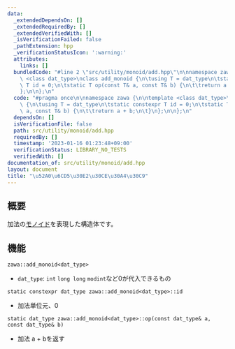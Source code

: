 ```yaml
---
data:
  _extendedDependsOn: []
  _extendedRequiredBy: []
  _extendedVerifiedWith: []
  _isVerificationFailed: false
  _pathExtension: hpp
  _verificationStatusIcon: ':warning:'
  attributes:
    links: []
  bundledCode: "#line 2 \"src/utility/monoid/add.hpp\"\n\nnamespace zawa {\n\ntemplate\
    \ <class dat_type>\nclass add_monoid {\n\tusing T = dat_type\n\tstatic constexpr\
    \ T id = 0;\n\tstatic T op(const T& a, const T& b) {\n\t\treturn a + b;\n\t}\n\
    };\n\n};\n"
  code: "#pragma once\n\nnamespace zawa {\n\ntemplate <class dat_type>\nclass add_monoid\
    \ {\n\tusing T = dat_type\n\tstatic constexpr T id = 0;\n\tstatic T op(const T&\
    \ a, const T& b) {\n\t\treturn a + b;\n\t}\n};\n\n};\n"
  dependsOn: []
  isVerificationFile: false
  path: src/utility/monoid/add.hpp
  requiredBy: []
  timestamp: '2023-01-16 01:23:48+09:00'
  verificationStatus: LIBRARY_NO_TESTS
  verifiedWith: []
documentation_of: src/utility/monoid/add.hpp
layout: document
title: "\u52A0\u6CD5\u30E2\u30CE\u30A4\u30C9"
---
```


## 概要

加法の[モノイド](https://ja.wikipedia.org/wiki/%E3%83%A2%E3%83%8E%E3%82%A4%E3%83%89)を表現した構造体です。

## 機能

`zawa::add_monoid<dat_type>`
- `dat_type`: `int` `long long` `modint`など0が代入できるもの

`static constexpr dat_type zawa::add_monoid<dat_type>::id`
- 加法単位元、0

`static dat_type zawa::add_monoid<dat_type>::op(const dat_type& a, const dat_type& b)`
- 加法 a + bを返す
